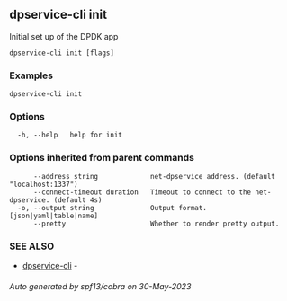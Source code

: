 ## dpservice-cli init

Initial set up of the DPDK app

```
dpservice-cli init [flags]
```

### Examples

```
dpservice-cli init
```

### Options

```
  -h, --help   help for init
```

### Options inherited from parent commands

```
      --address string             net-dpservice address. (default "localhost:1337")
      --connect-timeout duration   Timeout to connect to the net-dpservice. (default 4s)
  -o, --output string              Output format. [json|yaml|table|name]
      --pretty                     Whether to render pretty output.
```

### SEE ALSO

* [dpservice-cli](dpservice-cli.md)	 - 

###### Auto generated by spf13/cobra on 30-May-2023
